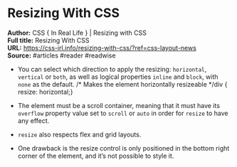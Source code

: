 # Resizing With CSS

**Author:** CSS { In Real Life } | Resizing with CSS  
**Full title:** Resizing With CSS  
**URL:** https://css-irl.info/resizing-with-css/?ref=css-layout-news  
**Source:** #articles #reader #readwise

- You can select which direction to apply the resizing: `horizontal`, `vertical` or `both`, as well as logical properties `inline` and `block`, with `none` as the default.
  /* Makes the element horizontally resizeable */div { resize: horizontal;} 
   
- The element must be a scroll container, meaning that it must have its `overflow` property value set to `scroll` or `auto` in order for `resize` to have any effect. 
   
- `resize` also respects flex and grid layouts. 
   
- One drawback is the resize control is only positioned in the bottom right corner of the element, and it’s not possible to style it. 
   
